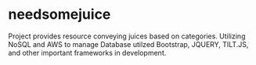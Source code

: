 # needsomejuice
Project provides resource conveying juices based on categories.
Utilizing NoSQL and AWS to manage Database
utilzed Bootstrap, JQUERY, TILT.JS, and other important frameworks in development.
